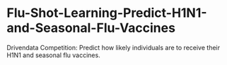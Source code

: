 # Flu-Shot-Learning-Predict-H1N1-and-Seasonal-Flu-Vaccines
Drivendata Competition: Predict how likely individuals are to receive their H1N1 and seasonal flu vaccines.
